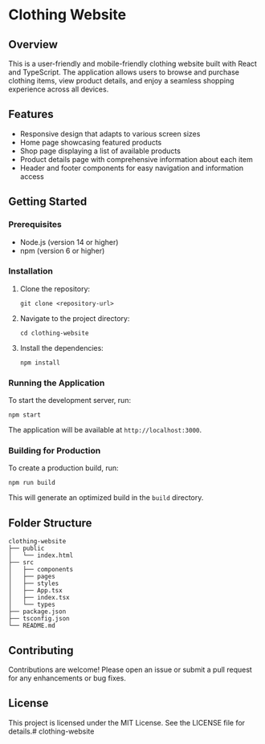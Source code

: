 # Clothing Website

## Overview
This is a user-friendly and mobile-friendly clothing website built with React and TypeScript. The application allows users to browse and purchase clothing items, view product details, and enjoy a seamless shopping experience across all devices.

## Features
- Responsive design that adapts to various screen sizes
- Home page showcasing featured products
- Shop page displaying a list of available products
- Product details page with comprehensive information about each item
- Header and footer components for easy navigation and information access

## Getting Started

### Prerequisites
- Node.js (version 14 or higher)
- npm (version 6 or higher)

### Installation
1. Clone the repository:
   ```
   git clone <repository-url>
   ```
2. Navigate to the project directory:
   ```
   cd clothing-website
   ```
3. Install the dependencies:
   ```
   npm install
   ```

### Running the Application
To start the development server, run:
```
npm start
```
The application will be available at `http://localhost:3000`.

### Building for Production
To create a production build, run:
```
npm run build
```
This will generate an optimized build in the `build` directory.

## Folder Structure
```
clothing-website
├── public
│   └── index.html
├── src
│   ├── components
│   ├── pages
│   ├── styles
│   ├── App.tsx
│   ├── index.tsx
│   └── types
├── package.json
├── tsconfig.json
└── README.md
```

## Contributing
Contributions are welcome! Please open an issue or submit a pull request for any enhancements or bug fixes.

## License
This project is licensed under the MIT License. See the LICENSE file for details.#   c l o t h i n g - w e b s i t e  
 